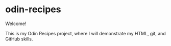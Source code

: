 # odin-recipes

Welcome!

This is my Odin Recipes project, where I will demonstrate my HTML, git, 
and GitHub skills.


